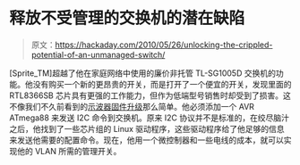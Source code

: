 # 释放不受管理的交换机的潜在缺陷

> 原文：<https://hackaday.com/2010/05/26/unlocking-the-crippled-potential-of-an-unmanaged-switch/>

[Sprite_TM]超越了他在家庭网络中使用的廉价非托管 TL-SG1005D 交换机的功能。他没有购买一个新的更昂贵的开关，而是打开了一个便宜的开关，发现里面的 RTL8366SB 芯片具有更强的工作能力，但作为低端型号销售时却受到了损害。这不像我们不久前看到的[示波器固件升级](http://hackaday.com/2010/03/31/update-50mhz-to-100mhz-scope-conversion/)那么简单。他必须添加一个 AVR ATmega88 来发送 I2C 命令到交换机。原来 I2C 协议并不是标准的，在绞尽脑汁之后，他找到了一些芯片组的 Linux 驱动程序，这些驱动程序给了他足够的信息来发送他需要的配置命令。现在，他用一个微控制器和一些电线的成本，就可以实现他的 VLAN 所需的管理开关。
